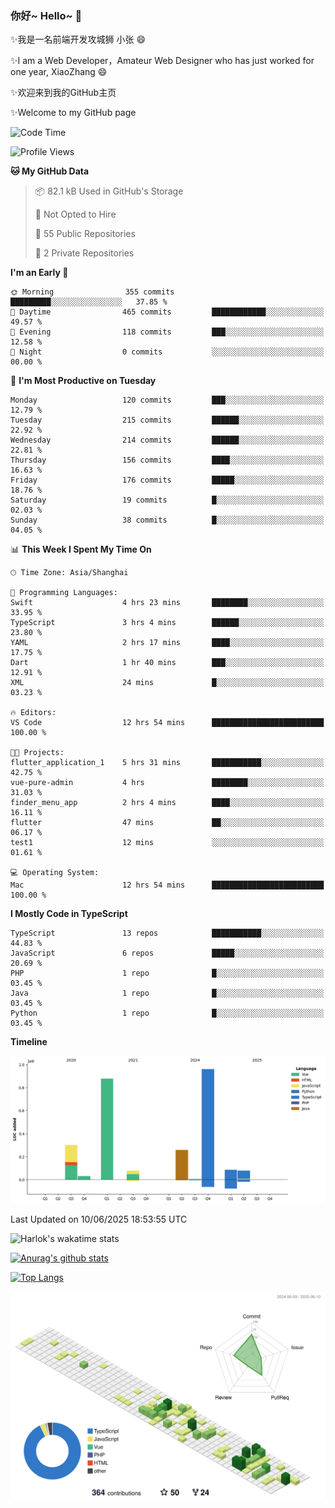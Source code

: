 ### 你好~ Hello~ 👋

✨我是一名前端开发攻城狮 小张 😄

✨I am a Web Developer，Amateur Web Designer who has just worked for one year, XiaoZhang 😄

✨欢迎来到我的GitHub主页

✨Welcome to my GitHub page
<!--
**7148505/7148505** is a ✨ _special_ ✨ repository because its `README.md` (this file) appears on your GitHub profile.

Here are some ideas to get you started:

- 🔭 I’m currently working on ...
- 🌱 I’m currently learning ...
- 👯 I’m looking to collaborate on ...
- 🤔 I’m looking for help with ...
- 💬 Ask me about ...
- 📫 How to reach me: ...
- 😄 Pronouns: ...
- ⚡ Fun fact: ...
-->

<!--START_SECTION:waka-->
![Code Time](http://img.shields.io/badge/Code%20Time-2%2C696%20hrs%2022%20mins-blue)

![Profile Views](http://img.shields.io/badge/Profile%20Views-0-blue)

**🐱 My GitHub Data** 

> 📦 82.1 kB Used in GitHub's Storage 
 > 
> 🚫 Not Opted to Hire
 > 
> 📜 55 Public Repositories 
 > 
> 🔑 2 Private Repositories 
 > 
**I'm an Early 🐤** 

```text
🌞 Morning                355 commits         █████████░░░░░░░░░░░░░░░░   37.85 % 
🌆 Daytime                465 commits         ████████████░░░░░░░░░░░░░   49.57 % 
🌃 Evening                118 commits         ███░░░░░░░░░░░░░░░░░░░░░░   12.58 % 
🌙 Night                  0 commits           ░░░░░░░░░░░░░░░░░░░░░░░░░   00.00 % 
```
📅 **I'm Most Productive on Tuesday** 

```text
Monday                   120 commits         ███░░░░░░░░░░░░░░░░░░░░░░   12.79 % 
Tuesday                  215 commits         ██████░░░░░░░░░░░░░░░░░░░   22.92 % 
Wednesday                214 commits         ██████░░░░░░░░░░░░░░░░░░░   22.81 % 
Thursday                 156 commits         ████░░░░░░░░░░░░░░░░░░░░░   16.63 % 
Friday                   176 commits         █████░░░░░░░░░░░░░░░░░░░░   18.76 % 
Saturday                 19 commits          █░░░░░░░░░░░░░░░░░░░░░░░░   02.03 % 
Sunday                   38 commits          █░░░░░░░░░░░░░░░░░░░░░░░░   04.05 % 
```


📊 **This Week I Spent My Time On** 

```text
🕑︎ Time Zone: Asia/Shanghai

💬 Programming Languages: 
Swift                    4 hrs 23 mins       ████████░░░░░░░░░░░░░░░░░   33.95 % 
TypeScript               3 hrs 4 mins        ██████░░░░░░░░░░░░░░░░░░░   23.80 % 
YAML                     2 hrs 17 mins       ████░░░░░░░░░░░░░░░░░░░░░   17.75 % 
Dart                     1 hr 40 mins        ███░░░░░░░░░░░░░░░░░░░░░░   12.91 % 
XML                      24 mins             █░░░░░░░░░░░░░░░░░░░░░░░░   03.23 % 

🔥 Editors: 
VS Code                  12 hrs 54 mins      █████████████████████████   100.00 % 

🐱‍💻 Projects: 
flutter_application_1    5 hrs 31 mins       ███████████░░░░░░░░░░░░░░   42.75 % 
vue-pure-admin           4 hrs               ████████░░░░░░░░░░░░░░░░░   31.03 % 
finder_menu_app          2 hrs 4 mins        ████░░░░░░░░░░░░░░░░░░░░░   16.11 % 
flutter                  47 mins             ██░░░░░░░░░░░░░░░░░░░░░░░   06.17 % 
test1                    12 mins             ░░░░░░░░░░░░░░░░░░░░░░░░░   01.61 % 

💻 Operating System: 
Mac                      12 hrs 54 mins      █████████████████████████   100.00 % 
```

**I Mostly Code in TypeScript** 

```text
TypeScript               13 repos            ███████████░░░░░░░░░░░░░░   44.83 % 
JavaScript               6 repos             █████░░░░░░░░░░░░░░░░░░░░   20.69 % 
PHP                      1 repo              █░░░░░░░░░░░░░░░░░░░░░░░░   03.45 % 
Java                     1 repo              █░░░░░░░░░░░░░░░░░░░░░░░░   03.45 % 
Python                   1 repo              █░░░░░░░░░░░░░░░░░░░░░░░░   03.45 % 
```



**Timeline**

![Lines of Code chart](https://raw.githubusercontent.com/littleCareless/littleCareless/master/assets/bar_graph.png)


 Last Updated on 10/06/2025 18:53:55 UTC
<!--END_SECTION:waka-->
![Harlok's wakatime stats](https://github-readme-stats.vercel.app/api/wakatime?username=littleCareless)

[![Anurag's github stats](https://github-readme-stats.vercel.app/api?username=littleCareless)](https://github.com/anuraghazra/github-readme-stats)

[![Top Langs](https://github-readme-stats.vercel.app/api/top-langs/?username=littleCareless&layout=compact)](https://github.com/anuraghazra/github-readme-stats)

![](./profile-3d-contrib/profile-green-animate.svg)
